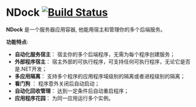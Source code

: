 NDock  [![Build Status](https://travis-ci.org/kerryjiang/NDock.svg?branch=master)](https://travis-ci.org/kerryjiang/NDock)
=====

**NDock** 是一个服务器应用容器, 他能用宿主和管理你的多个后端服务。

**功能特点**:

* **自动化服务宿主**： 宿主你的多个后端程序，无需为每个程序创建服务；
* **外部程序宿主**： 宿主外部的可执行程序，可支持任何可执行程序，无论它是否是.NET开发；
* **多应用隔离**： 支持多个程序的应用程序域级别的隔离或者进程级别的隔离；
* **看门狗** ： 程序意外关闭后自动启动；
* **自动化回收管理**： 达到一定条件后自动重启程序；
* **应用程序花园**： 为同一应用运行多个实例。
